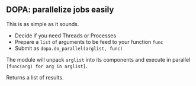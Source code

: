 ## DOPA: parallelize jobs easily

This is as simple as it sounds.

  * Decide if you need Threads or Processes
  * Prepare a `list` of arguments to be feed to your function `func`
  * Submit as  `dopa.do_parallel(arglist, func)`

The module will unpack `arglist` into its components and execute in parallel
`[func(arg) for arg in arglist]`.

Returns a list of results.

 
